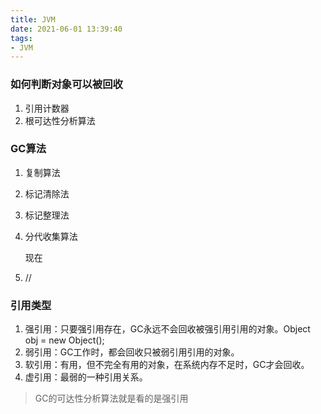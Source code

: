 ```yaml
---
title: JVM
date: 2021-06-01 13:39:40
tags:
- JVM
---
```


### 

### 如何判断对象可以被回收

1. 引用计数器
2. 根可达性分析算法

### GC算法

1. 复制算法

2. 标记清除法

3. 标记整理法

4. 分代收集算法

   现在

5. //

### 引用类型

1. 强引用：只要强引用存在，GC永远不会回收被强引用引用的对象。Object obj = new Object();
2. 弱引用：GC工作时，都会回收只被弱引用引用的对象。
3. 软引用：有用，但不完全有用的对象，在系统内存不足时，GC才会回收。
4. 虚引用：最弱的一种引用关系。

> GC的可达性分析算法就是看的是强引用